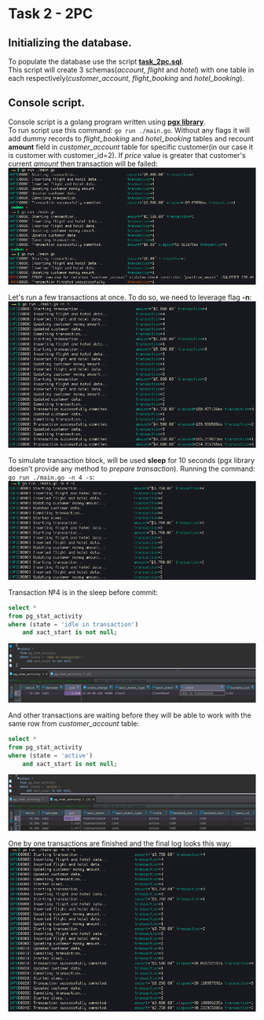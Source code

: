 # Task 2 - 2PC

## Initializing the database.
To populate the database use the script [**task_2pc.sql**](./task_2pc.sql).  
This script will create 3 schemas(*account*, *flight* and *hotel*) with one table in each respectively(*customer_account*, *flight_booking* and *hotel_booking*).  

## Console script.
Console script is a golang program written using [**pgx library**](https://pkg.go.dev/github.com/jackc/pgx/v4).  
To run script use this command: `go run ./main.go`. Without any flags it will add dummy records to *flight_booking* and *hotel_booking* tables and recount **amount** field in *customer_account* table for specific customer(in our case it is customer with customer_id=2). If *price* value is greater that customer's current *amount* then transaction will be failed:  
![](./img/2pc-1.png)  
  
Let's run a few transactions at once. To do so, we need to leverage flag **-n**:  
![multiple transactions](./img/2pc-2.png)  
  
To simulate transaction block, will be used **sleep** for 10 seconds (pgx library doesn't provide any method to *prepare transaction*). Running the command: `go run ./main.go -n 4 -s`:  
![Console log on the start.](./img/2pc-3.png)

Transaction №4 is in the sleep before commit:  
```sql
select * 
from pg_stat_activity
where (state = 'idle in transaction')
    and xact_start is not null;
```  
![Result 1](./img/2pc-4.png)  

And other transactions are waiting before they will be able to work with the same row from *customer_account* table:  
```sql
select * 
from pg_stat_activity
where (state = 'active')
    and xact_start is not null;
```  
![Result 2](./img/2pc-5.png)  
  
One by one transactions are finished and the final log looks this way:  
![Final log](./img/2pc-6.png)

